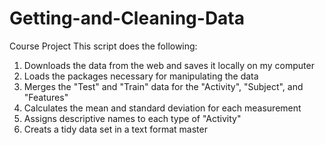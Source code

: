 # Getting-and-Cleaning-Data
Course Project
This script does the following:
1. Downloads the data from the web and saves it locally on my computer
2. Loads the packages necessary for manipulating the data
3. Merges the "Test" and "Train" data for the "Activity", "Subject", and "Features"
4. Calculates the mean and standard deviation for each measurement
5. Assigns descriptive names to each type of "Activity"
6. Creats a tidy data set in a text format
 master
